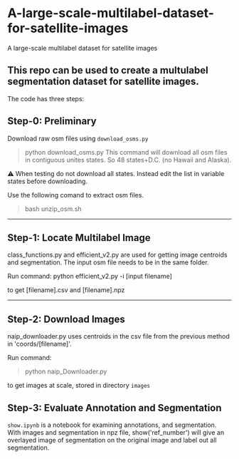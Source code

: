 # A-large-scale-multilabel-dataset-for-satellite-images
A large-scale multilabel dataset for satellite images

This repo can be used to create a multulabel segmentation dataset for satellite images.
---

The code has three steps:

## Step-0: Preliminary

Download raw osm files using `download_osms.py`
 > python download_osms.py
This command will download all osm files in contiguous unites states. So 48 states+D.C. (no Hawaii and Alaska).

:warning: When testing do not download all states. Instead edit the list in variable states before downloading.

Use the following comand to extract osm files.
> bash unzip_osm.sh

---
## Step-1: Locate Multilabel Image
class_functions.py and efficient_v2.py are used for getting image centroids and segmentation. The input osm file needs to be in the same folder.

Run command: python efficient_v2.py -i [input filename]

to get [filename].csv and [filename].npz

---
## Step-2: Download Images
naip_downloader.py uses centroids in the csv file from the previous method in 'coords/[filename]'. 

Run command: 
> python naip_Downloader.py

to get images at scale, stored in directory `images`

## Step-3: Evaluate Annotation and Segmentation

`show.ipynb` is a notebook for examining annotations, and segmentation.
With images and segmentation in npz file,  show('ref_number') will give an overlayed image of segmentation on the original image and label out all segmentation.
